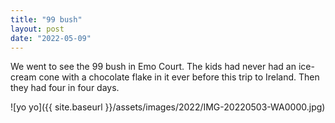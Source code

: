 ```yaml
---
title: "99 bush"
layout: post
date: "2022-05-09"
---
```


We went to see the 99 bush in Emo Court. The kids had never had an ice-cream cone with a chocolate flake in it ever before this trip to Ireland. Then they had four in four days.

![yo yo]({{ site.baseurl }}/assets/images/2022/IMG-20220503-WA0000.jpg)
